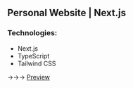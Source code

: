 ## Personal Website | Next.js
### Technologies: 
- Next.js
- TypeScript
- Tailwind CSS

->->-> <a href="https://my-personal-website-dmtrhrytsak.vercel.app/">Preview</a>
